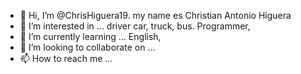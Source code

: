 - 👋 Hi, I’m @ChrisHiguera19. my name es Christian Antonio Higuera
- 👀 I’m interested in ... driver car, truck, bus. Programmer, 
- 🌱 I’m currently learning ... English, 
- 💞️ I’m looking to collaborate on ...
- 📫 How to reach me ...

<!---
ChrisHiguera19/ChrisHiguera19 is a ✨ special ✨ repository because its `README.md` (this file) appears on your GitHub profile.
You can click the Preview link to take a look at your changes.
--->
